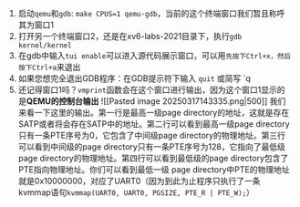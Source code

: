 
1. 启动`qemu`和`gdb`: `make CPUS=1 qemu-gdb`，当前的这个终端窗口我们暂且称呼其为窗口1
2. 打开另一个终端窗口2，还是在xv6-labs-2021目录下，执行`gdb kernel/kernel`
3. 在gdb中输入`tui enable`可以进入源代码展示窗口，可以用`先按下Ctrl+x，然后按下Ctrl+a`来退出
4. 如果您想完全退出GDB程序：在GDB提示符下输入 `quit` 或简写 `q
5. 还记得窗口1吗？`vmprint`函数会在这个窗口进行输出，因为这个窗口1显示的是**QEMU的控制台输出**
	 ![[Pasted image 20250317143335.png|500]]
	 我们来看一下这里的输出。第一行是最高一级page directory的地址，这就是存在SATP或者将会存在SATP中的地址。第二行可以看到最高一级page directory只有一条PTE序号为0，它包含了中间级page directory的物理地址。第三行可以看到中间级的page directory只有一条PTE序号为128，它指向了最低级page directory的物理地址。第四行可以看到最低级的page directory包含了PTE指向物理地址。你们可以看到最低一级 page directory中PTE的物理地址就是0x10000000，对应了UART0（因为到此为止程序只执行了一条kvmmap语句`kvmmap(UART0, UART0, PGSIZE, PTE_R | PTE_W);`）

